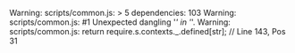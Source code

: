 Warning: scripts/common.js: > 5 dependencies: 103
Warning: scripts/common.js:  #1 Unexpected dangling '_' in '_'.
Warning: scripts/common.js:     return require.s.contexts._.defined[str]; // Line 143, Pos 31
